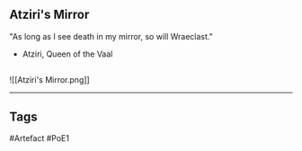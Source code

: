 ## Atziri's Mirror
"As long as I see death in my mirror, so will Wraeclast."
- Atziri, Queen of the Vaal
##
![[Atziri's Mirror.png]]

---
## Tags
#Artefact
#PoE1